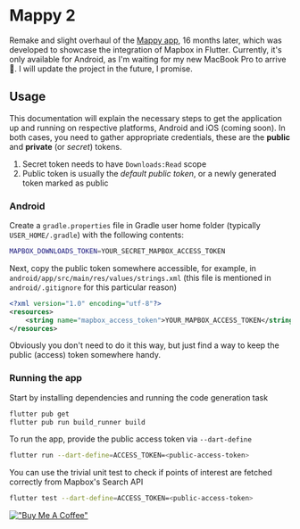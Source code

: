 # Mappy 2

Remake and slight overhaul of the [Mappy app](https://github.com/sunderee/Mappy), 16 months later, which was developed to showcase the integration of Mapbox in Flutter. Currently, it's only available for Android, as I'm waiting for my new MacBook Pro to arrive 🤦. I will update the project in the future, I promise.

## Usage

This documentation will explain the necessary steps to get the application up and running on respective platforms, Android and iOS (coming soon). In both cases, you need to gather appropriate credentials, these are the **public** and **private** (or _secret_) tokens.

1. Secret token needs to have `Downloads:Read` scope
2. Public token is usually the _default public token_, or a newly generated token marked as public

### Android

Create a `gradle.properties` file in Gradle user home folder (typically `USER_HOME/.gradle`) with the following contents:

```bash
MAPBOX_DOWNLOADS_TOKEN=YOUR_SECRET_MAPBOX_ACCESS_TOKEN
```

Next, copy the public token somewhere accessible, for example, in `android/app/src/main/res/values/strings.xml` (this file is mentioned in `android/.gitignore` for this particular reason)

```xml
<?xml version="1.0" encoding="utf-8"?>
<resources>
    <string name="mapbox_access_token">YOUR_MAPBOX_ACCESS_TOKEN</string>
</resources>
```

Obviously you don't need to do it this way, but just find a way to keep the public (access) token somewhere handy.

### Running the app

Start by installing dependencies and running the code generation task

```bash
flutter pub get
flutter pub run build_runner build
```

To run the app, provide the public access token via `--dart-define`

```bash
flutter run --dart-define=ACCESS_TOKEN=<public-access-token>
```

You can use the trivial unit test to check if points of interest are fetched correctly from Mapbox's Search API

```bash
flutter test --dart-define=ACCESS_TOKEN=<public-access-token>
```

[!["Buy Me A Coffee"](https://www.buymeacoffee.com/assets/img/custom_images/orange_img.png)](https://www.buymeacoffee.com/sunderee)

